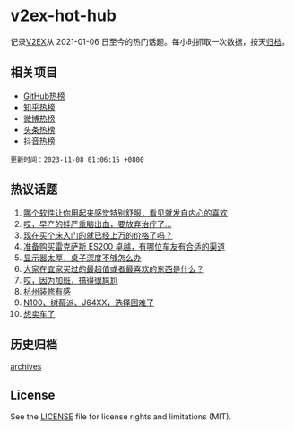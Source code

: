 # v2ex-hot-hub

 记录[V2EX](https://www.v2ex.com/)从 2021-01-06 日至今的热门话题。每小时抓取一次数据，按天[归档](archives)。
 
 ## 相关项目

- [GitHub热榜](https://github.com/lonnyzhang423/github-hot-hub)
- [知乎热榜](https://github.com/lonnyzhang423/zhihu-hot-hub)
- [微博热榜](https://github.com/lonnyzhang423/weibo-hot-hub)
- [头条热榜](https://github.com/lonnyzhang423/toutiao-hot-hub)
- [抖音热榜](https://github.com/lonnyzhang423/douyin-hot-hub)


 `更新时间：2023-11-08 01:06:15 +0800`

## 热议话题

1. [哪个软件让你用起来感觉特别舒服，看见就发自内心的喜欢](https://www.v2ex.com/t/989398)
1. [哎，早产的娃严重脑出血，要放弃治疗了...](https://www.v2ex.com/t/989504)
1. [现在买个床入门的就已经上万的价格了吗？](https://www.v2ex.com/t/989331)
1. [准备购买雷克萨斯 ES200 卓越，有哪位车友有合适的渠道](https://www.v2ex.com/t/989387)
1. [显示器太厚，桌子深度不够怎么办](https://www.v2ex.com/t/989334)
1. [大家在宜家买过的最超值或者最喜欢的东西是什么？](https://www.v2ex.com/t/989343)
1. [哎，因为加班，搞得很尴尬](https://www.v2ex.com/t/989457)
1. [杭州装修有感](https://www.v2ex.com/t/989353)
1. [N100、树莓派、J64XX，选择困难了](https://www.v2ex.com/t/989403)
1. [想卖车了](https://www.v2ex.com/t/989515)

## 历史归档

[archives](archives)

## License

See the [LICENSE](LICENSE) file for license rights and limitations (MIT).
